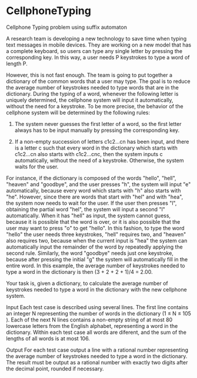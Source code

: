 # CellphoneTyping
Cellphone Typing problem using suffix automaton

A research team is developing a new technology to save time when typing text messages in mobile devices. They are working on a new model that has a complete keyboard, so users can type any single letter by pressing the corresponding key. In this way, a user needs P keystrokes to type a word of length P.

However, this is not fast enough. The team is going to put together a dictionary of the common words that a user may type. The goal is to reduce the average number of keystrokes needed to type words that are in the dictionary. During the typing of a word, whenever the following letter is uniquely determined, the cellphone system will input it automatically, without the need for a keystroke. To be more precise, the behavior of the cellphone system will be determined by the following rules:

1. The system never guesses the first letter of a word, so the first letter always has to be input manually by pressing the corresponding key.

2. If a non-empty succession of letters c1c2...cn has been input, and there is a letter c such that every word in the dictionary which starts with c1c2...cn also starts with c1c2...cnc, then the system inputs c automatically, without the need of a keystroke. Otherwise, the system waits for the user.

For instance, if the dictionary is composed of the words "hello", "hell", "heaven" and "goodbye", and the user presses "h", the system will input "e" automatically, because every word which starts with "h" also starts with "he". However, since there are words that start with "hel" and with "hea", the system now needs to wait for the user. If the user then presses "l", obtaining the partial word "hel", the system will input a second "l" automatically. When it has "hell" as input, the system cannot guess, because it is possible that the word is over, or it is also possible that the user may want to press "o" to get "hello". In this fashion, to type the word "hello" the user needs three keystrokes, "hell" requires two, and "heaven" also requires two, because when the current input is "hea" the system can automatically input the remainder of the word by repeatedly applying the second rule. Similarly, the word "goodbye" needs just one keystroke, because after pressing the initial "g" the system will automatically fill in the entire word. In this example, the average number of keystrokes needed to type a word in the dictionary is then (3 + 2 + 2 + 1)/4 = 2.00.

Your task is, given a dictionary, to calculate the average number of keystrokes needed to type a word in the dictionary with the new cellphone system.

Input
Each test case is described using several lines. The first line contains an integer N representing the number of words in the dictionary (1 ≤ N ≤ 105 ). Each of the next N lines contains a non-empty string of at most 80 lowercase letters from the English alphabet, representing a word in the dictionary. Within each test case all words are diferent, and the sum of the lengths of all words is at most 106.

Output
For each test case output a line with a rational number representing the average number of keystrokes needed to type a word in the dictionary. The result must be output as a rational number with exactly two digits after the decimal point, rounded if necessary.
